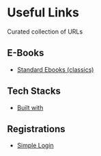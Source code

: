 # Useful Links
Curated collection of URLs 

## E-Books

- [Standard Ebooks (classics)](https://standardebooks.org/)


## Tech Stacks

- [Built with](http://builtwith.com)

## Registrations

- [Simple Login](https://app.simplelogin.io)
